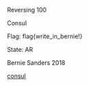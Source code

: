 Reversing 100

Consul

Flag: flag{write_in_bernie!}

State: AR



Bernie Sanders 2018

[consul](https://s3.amazonaws.com/hackthevote/consul.dcdcdac48cdb5ca5bc1ec29ddc53fb554d814d12094ba0e82f84e0abef065711)
